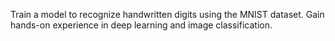 Train a model to recognize handwritten digits using the MNIST dataset. Gain hands-on experience in deep learning and image classification.
